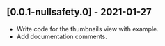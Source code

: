 ## [0.0.1-nullsafety.0] - 2021-01-27

* Write code for the thumbnails view with example.
* Add documentation comments.
